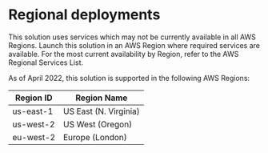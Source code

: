 # Regional deployments

This solution uses services which may not be currently available in all AWS Regions. Launch this solution in an AWS Region where required services are available. For the most current availability by Region, refer to the AWS Regional Services List.

As of April 2022, this solution is supported in the following AWS Regions:

| Region ID | Region Name |
|----------|--------|
| us-east-1 | US East (N. Virginia)
| us-west-2 | US West (Oregon)
| eu-west-2 | Europe (London)

